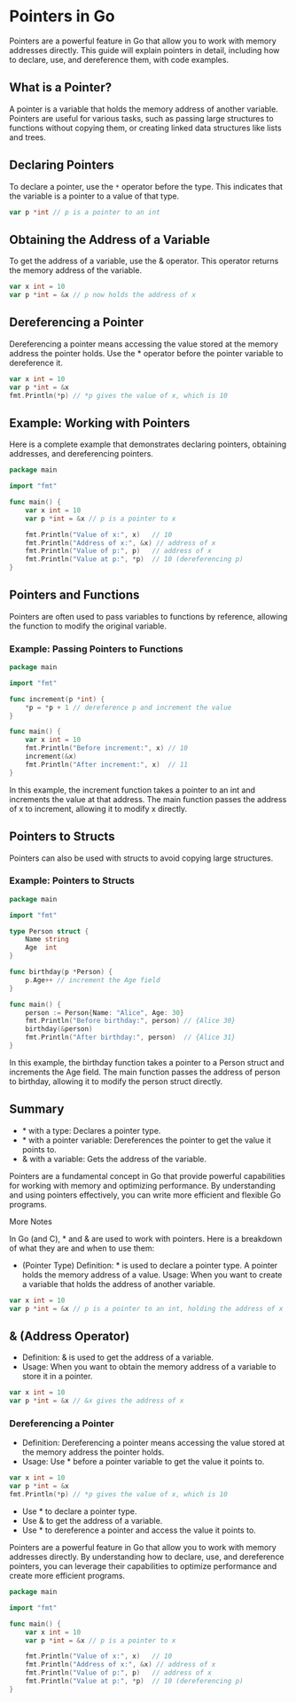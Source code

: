 # Pointers in Go

Pointers are a powerful feature in Go that allow you to work with memory addresses directly. This guide will explain pointers in detail, including how to declare, use, and dereference them, with code examples.

## What is a Pointer?

A pointer is a variable that holds the memory address of another variable. Pointers are useful for various tasks, such as passing large structures to functions without copying them, or creating linked data structures like lists and trees.

## Declaring Pointers

To declare a pointer, use the `*` operator before the type. This indicates that the variable is a pointer to a value of that type.

```go
var p *int // p is a pointer to an int
```

## Obtaining the Address of a Variable

To get the address of a variable, use the & operator. This operator returns the memory address of the variable.

```go
var x int = 10
var p *int = &x // p now holds the address of x
```

## Dereferencing a Pointer

Dereferencing a pointer means accessing the value stored at the memory address the pointer holds. Use the * operator before the pointer variable to dereference it.

```go
var x int = 10
var p *int = &x
fmt.Println(*p) // *p gives the value of x, which is 10
```

## Example: Working with Pointers

Here is a complete example that demonstrates declaring pointers, obtaining addresses, and dereferencing pointers.

```go
package main

import "fmt"

func main() {
    var x int = 10
    var p *int = &x // p is a pointer to x

    fmt.Println("Value of x:", x)   // 10
    fmt.Println("Address of x:", &x) // address of x
    fmt.Println("Value of p:", p)   // address of x
    fmt.Println("Value at p:", *p)  // 10 (dereferencing p)
}
```

## Pointers and Functions

Pointers are often used to pass variables to functions by reference, allowing the function to modify the original variable.

### Example: Passing Pointers to Functions

```go
package main

import "fmt"

func increment(p *int) {
    *p = *p + 1 // dereference p and increment the value
}

func main() {
    var x int = 10
    fmt.Println("Before increment:", x) // 10
    increment(&x)
    fmt.Println("After increment:", x)  // 11
}
```
In this example, the increment function takes a pointer to an int and increments the value at that address. The main function passes the address of x to increment, allowing it to modify x directly.


## Pointers to Structs

Pointers can also be used with structs to avoid copying large structures.

### Example: Pointers to Structs

```go
package main

import "fmt"

type Person struct {
    Name string
    Age  int
}

func birthday(p *Person) {
    p.Age++ // increment the Age field
}

func main() {
    person := Person{Name: "Alice", Age: 30}
    fmt.Println("Before birthday:", person) // {Alice 30}
    birthday(&person)
    fmt.Println("After birthday:", person)  // {Alice 31}
}
```
In this example, the birthday function takes a pointer to a Person struct and increments the Age field. The main function passes the address of person to birthday, allowing it to modify the person struct directly.

## Summary

- \* with a type: Declares a pointer type.
- \* with a pointer variable: Dereferences the pointer to get the value it points to.
- & with a variable: Gets the address of the variable.

Pointers are a fundamental concept in Go that provide powerful capabilities for working with memory and optimizing performance. By understanding and using pointers effectively, you can write more efficient and flexible Go programs.



More Notes

In Go (and C), * and & are used to work with pointers. Here is a breakdown of what they are and when to use them:
* (Pointer Type)
  Definition: * is used to declare a pointer type. A pointer holds the memory address of a value.
  Usage: When you want to create a variable that holds the address of another variable.
```go
var x int = 10
var p *int = &x // p is a pointer to an int, holding the address of x
```

## & (Address Operator)
- Definition: & is used to get the address of a variable.
- Usage: When you want to obtain the memory address of a variable to store it in a pointer.

```go
var x int = 10
var p *int = &x // &x gives the address of x
```

### Dereferencing a Pointer
- Definition: Dereferencing a pointer means accessing the value stored at the memory address the pointer holds.
- Usage: Use * before a pointer variable to get the value it points to.

```go
var x int = 10
var p *int = &x
fmt.Println(*p) // *p gives the value of x, which is 10
```
- Use * to declare a pointer type.
- Use & to get the address of a variable.
- Use * to dereference a pointer and access the value it points to.

Pointers are a powerful feature in Go that allow you to work with memory addresses directly. By understanding how to declare, use, and dereference pointers, you can leverage their capabilities to optimize performance and create more efficient programs.

```go
package main

import "fmt"

func main() {
    var x int = 10
    var p *int = &x // p is a pointer to x

    fmt.Println("Value of x:", x)   // 10
    fmt.Println("Address of x:", &x) // address of x
    fmt.Println("Value of p:", p)   // address of x
    fmt.Println("Value at p:", *p)  // 10 (dereferencing p)
}
```
